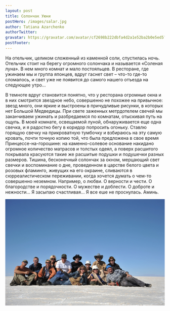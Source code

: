 ```yaml
---
layout: post
title: Солончак Уюни
postHero: /images/salar.jpg
author: Tatiana Azarchenko
authorTwitter: 
gravatar: https://gravatar.com/avatar/cf2698b222dbfa4d2a1e52ba2b0e5ed5?s=150
postFooter: 
---
```


На отельчик, целиком сложенный из каменной соли, спустилась ночь. Отельчик стоит на берегу огромного солончака и называется «Соленая луна». В нем много комнат и мало постояльцев. В ресторане, где ужинаем мы и группа японцев,  вдруг гаснет свет – что-то где-то сломалось, и свет уже не появится до самого нашего отъезда на следующее утро...

В темноте вдруг становится понятно, что у ресторана огромные окна и в них смотрится звездное небо, совершенно не похожее на привычное: звезд много, они яркие и выстроены в причудливые рисунки, в которых нет Большой Медведицы. При свете заженных метрдотелем свечей мы заканчиваем ужинать и разбредаемся по комнатам, отыскивая путь на ощупь. В моей комнате, освещаемой луной, обнаруживается еще одна свечка, и я радостно бегу в коридор попросить огоньку.  Ставлю горящую свечку на прикроватную тумбочку и взбираюсь на эту самую кровать, почти точную копию той, что была предложена в свое время Принцессе-на-горошине: на каменно-солевое основание накидано огромное количество матрасов и толстых одеял, а поверх расшитого покрывала красуются такие же расшитые подушки и подушечки разных размеров.  Тишина, бесконечный солончак за окном, мерцающий свет свечки и воспоминание о дне, проведенном в царстве белого цвета  и розовых фламинго, живущих на его окраине,  сливаются в сюрреалистическом переживании, когда хочется думать о чем-то совершенно неземном. Например, о любви. О верности и чести. О благородстве и порядочности. О мужестве и доблести. О доброте и нежности… Я засыпаю счастливая… Я все еше не проснулась. Аминь.

<img src="/images/uyuni.jpg">